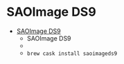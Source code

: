 # SAOImage DS9
- [SAOImage DS9](https://sites.google.com/cfa.harvard.edu/saoimageds9/home)
  -  SAOImage DS9
  - 
  - `brew cask install saoimageds9`
